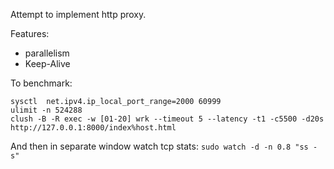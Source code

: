 Attempt to implement http proxy.

Features:
 * parallelism
 * Keep-Alive


To benchmark:

```
sysctl  net.ipv4.ip_local_port_range=2000 60999
ulimit -n 524288
clush -B -R exec -w [01-20] wrk --timeout 5 --latency -t1 -c5500 -d20s http://127.0.0.1:8000/index%host.html

```

And then in separate window watch tcp stats:
`sudo watch -d -n 0.8 "ss -s"`
